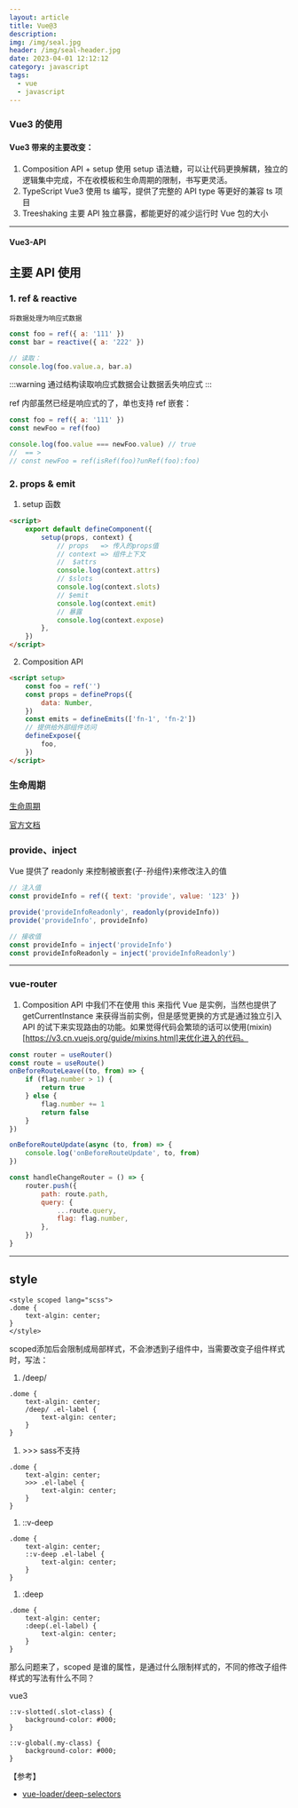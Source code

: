 ```yaml
---
layout: article
title: Vue@3
description: 
img: /img/seal.jpg
header: /img/seal-header.jpg
date: 2023-04-01 12:12:12
category: javascript
tags:
  - vue
  - javascript
---
```



### Vue3 的使用

#### Vue3 带来的主要改变：

1. Composition API + setup
   使用 setup 语法糖，可以让代码更换解耦，独立的逻辑集中完成，不在收模板和生命周期的限制，书写更灵活。
2. TypeScript
   Vue3 使用 ts 编写，提供了完整的 API type 等更好的兼容 ts 项目
3. Treeshaking
   主要 API 独立暴露，都能更好的减少运行时 Vue 包的大小

---

#### Vue3-API


## 主要 API 使用

### 1. ref & reactive

    将数据处理为响应式数据

```javascript
const foo = ref({ a: '111' })
const bar = reactive({ a: '222' })

// 读取：
console.log(foo.value.a, bar.a)
```

:::warning
通过结构读取响应式数据会让数据丢失响应式
:::

ref 内部虽然已经是响应式的了，单也支持 ref 嵌套：

```javascript
const foo = ref({ a: '111' })
const newFoo = ref(foo)

console.log(foo.value === newFoo.value) // true
//  == >
// const newFoo = ref(isRef(foo)?unRef(foo):foo)
```

### 2. props & emit

1. setup 函数

```html
<script>
    export default defineComponent({
        setup(props, context) {
            // props   => 传入的props值
            // context => 组件上下文
            //  $attrs
            console.log(context.attrs)
            // $slots
            console.log(context.slots)
            // $emit
            console.log(context.emit)
            // 暴露
            console.log(context.expose)
        },
    })
</script>
```

2. Composition API

```html
<script setup>
    const foo = ref('')
    const props = defineProps({
        data: Number,
    })
    const emits = defineEmits(['fn-1', 'fn-2'])
    // 提供给外部组件访问
    defineExpose({
        foo,
    })
</script>
```

### 生命周期

[生命周期](../assets/images/img/vue-1.png)

[官方文档](https://v3.cn.vuejs.org/guide/composition-api-lifecycle-hooks.html)

### provide、inject

Vue 提供了 readonly 来控制被嵌套(子-孙组件)来修改注入的值

```javascript
// 注入值
const provideInfo = ref({ text: 'provide', value: '123' })

provide('provideInfoReadonly', readonly(provideInfo))
provide('provideInfo', provideInfo)

// 接收值
const provideInfo = inject('provideInfo')
const provideInfoReadonly = inject('provideInfoReadonly')
```

---

### vue-router

1. Composition API 中我们不在使用 this 来指代 Vue 是实例，当然也提供了 getCurrentInstance 来获得当前实例，但是感觉更换的方式是通过独立引入 API 的试下来实现路由的功能。如果觉得代码会繁琐的话可以使用(mixin)[https://v3.cn.vuejs.org/guide/mixins.html]来优化进入的代码。

```javascript
const router = useRouter()
const route = useRoute()
onBeforeRouteLeave((to, from) => {
    if (flag.number > 1) {
        return true
    } else {
        flag.number += 1
        return false
    }
})

onBeforeRouteUpdate(async (to, from) => {
    console.log('onBeforeRouteUpdate', to, from)
})

const handleChangeRouter = () => {
    router.push({
        path: route.path,
        query: {
            ...route.query,
            flag: flag.number,
        },
    })
}
```

---

## style

```
<style scoped lang="scss">
.dome {
	text-algin: center;
}
</style>
```

scoped添加后会限制成局部样式，不会渗透到子组件中，当需要改变子组件样式时，写法：

1. /deep/
```
.dome {
	text-algin: center;
	/deep/ .el-label {
		text-algin: center;
	}
}
```

1. \>\>\>
sass不支持
```
.dome {
	text-algin: center;
	>>> .el-label {
		text-algin: center;
	}
}
```

1. ::v-deep
```
.dome {
	text-algin: center;
	::v-deep .el-label {
		text-algin: center;
	}
}
```

1. :deep
```
.dome {
	text-algin: center;
	:deep(.el-label) {
		text-algin: center;
	}
}
```

那么问题来了，scoped 是谁的属性，是通过什么限制样式的，不同的修改子组件样式的写法有什么不同？

vue3

```
::v-slotted(.slot-class) {
    background-color: #000;
}
```

```
::v-global(.my-class) {
    background-color: #000;
}
```


【参考】
- [vue-loader/deep-selectors](https://vue-loader.vuejs.org/guide/scoped-css.html#deep-selectors)